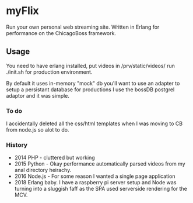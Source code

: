 # myFlix

Run your own personal web streaming site. Written in Erlang for performance on the ChicagoBoss framework.

## Usage

You need to have erlang installed, put videos in /prv/static/videos/ run ./init.sh for production environment.

By default it uses in-memory "mock" db you'll want to use an adapter to setup a persistant database for productions I use the bossDB postgrel adaptor and it was simple.

### To do

I accidentally deleted all the css/html templates when I was moving to CB from node.js so alot to do.

### History

* 2014 PHP - cluttered but working
* 2015 Python - Okay performance automatically parsed videos from my anal directory heirachy.
* 2016 Node.js - For some reason I wanted a single page application
* 2018 Erlang baby. I have a raspberry pi server setup and Node was turning into a sluggish faff as the SPA used serverside rendering for the MCV.
